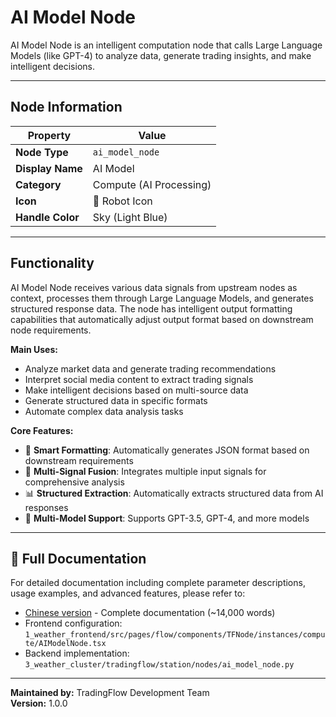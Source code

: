 # AI Model Node

AI Model Node is an intelligent computation node that calls Large Language Models (like GPT-4) to analyze data, generate trading insights, and make intelligent decisions.

---

## Node Information

| Property | Value |
|----------|-------|
| **Node Type** | `ai_model_node` |
| **Display Name** | AI Model |
| **Category** | Compute (AI Processing) |
| **Icon** | 🤖 Robot Icon |
| **Handle Color** | Sky (Light Blue) |

---

## Functionality

AI Model Node receives various data signals from upstream nodes as context, processes them through Large Language Models, and generates structured response data. The node has intelligent output formatting capabilities that automatically adjust output format based on downstream node requirements.

**Main Uses:**
- Analyze market data and generate trading recommendations
- Interpret social media content to extract trading signals
- Make intelligent decisions based on multi-source data
- Generate structured data in specific formats
- Automate complex data analysis tasks

**Core Features:**
- 🎯 **Smart Formatting**: Automatically generates JSON format based on downstream requirements
- 🔗 **Multi-Signal Fusion**: Integrates multiple input signals for comprehensive analysis
- 📊 **Structured Extraction**: Automatically extracts structured data from AI responses
- 🤖 **Multi-Model Support**: Supports GPT-3.5, GPT-4, and more models

---

## 📖 Full Documentation

For detailed documentation including complete parameter descriptions, usage examples, and advanced features, please refer to:

- [Chinese version](../../zh/node-details/ai-model-node.md) - Complete documentation (~14,000 words)
- Frontend configuration: `1_weather_frontend/src/pages/flow/components/TFNode/instances/compute/AIModelNode.tsx`
- Backend implementation: `3_weather_cluster/tradingflow/station/nodes/ai_model_node.py`

---

**Maintained by:** TradingFlow Development Team  
**Version:** 1.0.0
